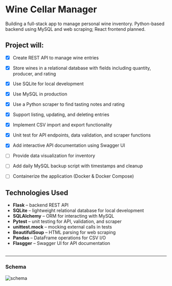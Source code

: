 # Wine Cellar Manager

Building a full-stack app to manage personal wine inventory. 
Python-based backend using MySQL and web scraping; React frontend planned.

## Project will:
- [X] Create REST API to manage wine entries  
- [X] Store wines in a relational database with fields including quantity, producer, and rating
- [X] Use SQLite for local development
- [X] Use MySQL in production
- [X] Use a Python scraper to find tasting notes and rating
- [X] Support listing, updating, and deleting entries
- [X] Implement CSV import and export functionality
- [X] Unit test for API endpoints, data validation, and scraper functions
- [X] Add interactive API documentation using Swagger UI
- [ ] Provide data visualization for inventory
- [ ] Add daily MySQL backup script with timestamps and cleanup
- [ ] Containerize the application (Docker & Docker Compose)


## Technologies Used
- **Flask** – backend REST API
- **SQLite** – lightweight relational database for local development
- **SQLAlchemy** – ORM for interacting with MySQL
- **Pytest** – unit testing for API, validation, and scraper
- **unittest.mock** – mocking external calls in tests
- **BeautifulSoup** – HTML parsing for web scraping
- **Pandas** –  DataFrame operations for CSV I/O
- **Flasgger** – Swagger UI for API documentation
<br><br>
***

### Schema
![schema](https://github.com/user-attachments/assets/b8b38345-89ce-4c9c-94d8-cdca99119e14)
